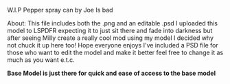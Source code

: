 W.I.P Pepper spray can by Joe Is bad

About:
This file includes both the .png and an editable .psd I uploaded this model to LSPDFR expecting it to just sit there and fade into darkness but after seeing Milly create a really cool mod using my model I decided why not chuck it up here too! Hope everyone enjoys I've included a PSD file for those who want to edit the model and make it better feel free to change it as much as you want e.t.c.


**Base Model is just there for quick and ease of access to the base model**
